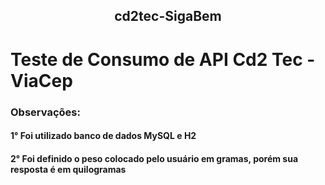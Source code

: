 ## <p align = "center"> cd2tec-SigaBem </p>

<h1>Teste de Consumo de API Cd2 Tec - ViaCep</h1>

### Observações:
#### 1° Foi utilizado banco de dados MySQL e H2
#### 2° Foi definido o peso colocado pelo usuário em gramas, porém sua resposta é em quilogramas
